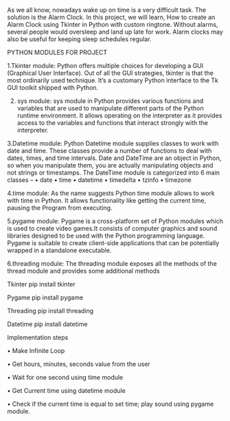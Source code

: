 As we all know, nowadays wake up on time is a very difficult task. The solution is the Alarm Clock. In this project, we will learn, How to create an Alarm Clock using Tkinter in Python with custom ringtone. Without alarms, several people would oversleep and land up late for work. Alarm clocks may also be useful for keeping sleep schedules regular.

PYTHON MODULES FOR PROJECT

1.Tkinter module: Python offers multiple choices for developing a GUI (Graphical User Interface). Out of all the GUI strategies, tkinter is that the most ordinarily used technique. It’s a customary Python interface to the Tk GUI toolkit shipped with Python.


2. sys module: sys module in Python provides various functions and variables that are used to manipulate different parts of the Python runtime environment. It allows operating on the interpreter as it provides access to the variables and functions that interact strongly with the interpreter. 

3.Datetime module: Python Datetime module supplies classes to work with date and time. These classes provide a number of functions to deal with dates, times, and time intervals. Date and DateTime are an object in Python, so when you manipulate them, you are actually manipulating objects and not strings or timestamps.
The DateTime module is categorized into 6 main classes – 
•	date
•	time
•	datetime
•	timedelta
•	tzinfo
•	timezone



4.time module: As the name suggests Python time module allows to work with time in Python. It allows functionality like getting the current time, pausing the Program from executing.

5.pygame module: Pygame is a cross-platform set of Python modules which is used to create video games.It consists of computer graphics and sound libraries designed to be used with the Python programming language. Pygame is suitable to create client-side applications that can be potentially wrapped in a standalone executable.

6.threading module: The threading module exposes all the methods of the thread module and provides some additional methods 


Tkinter	pip  install tkinter

Pygame	pip  install pygame

Threading	pip  install threading

Datetime	pip  install datetime



Implementation steps

•	Make Infinite Loop

•	Get hours, minutes, seconds value from the user

•	Wait for one second using time module

•	Get Current time using datetime module

•	Check if the current time is equal to set time; play sound using pygame module.


